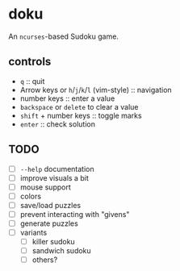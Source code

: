 # doku

An `ncurses`-based Sudoku game.

## controls

- `q` :: quit
- Arrow keys or `h`/`j`/`k`/`l` (vim-style) :: navigation
- number keys :: enter a value
- `backspace` or `delete` to clear a value
- `shift` + number keys :: toggle marks
- `enter` :: check solution

## TODO

- [ ] `--help` documentation
- [ ] improve visuals a bit
- [ ] mouse support
- [ ] colors
- [ ] save/load puzzles
- [ ] prevent interacting with "givens"
- [ ] generate puzzles
- [ ] variants
    - [ ] killer sudoku
    - [ ] sandwich sudoku
    - [ ] others?
